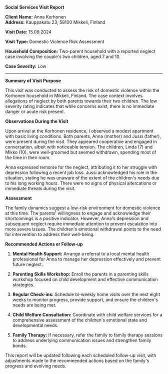 **Social Services Visit Report**

**Client Name:** Anna Korhonen  
**Address:** Kauppakatu 23, 58100 Mikkeli, Finland

**Visit Date:** 15.09.2024

**Visit Type:** Domestic Violence Risk Assessment

**Household Composition:** Two-parent household with a reported neglect case involving the couple's two children, aged 7 and 10.

**Case Severity:** Low

---

**Summary of Visit Purpose**

This visit was conducted to assess the risk of domestic violence within the Korhonen household in Mikkeli, Finland. The case context involves allegations of neglect by both parents towards their two children. The low severity rating indicates that while concerns exist, there is no immediate danger or acute risk present.

**Observations During the Visit**

Upon arrival at the Korhonen residence, I observed a modest apartment with basic living conditions. Both parents, Anna (mother) and Jussi (father), were present during the visit. They appeared cooperative and engaged in conversation, albeit with noticeable tension. The children, Linda (7) and Mikko (10), were well-groomed but seemed withdrawn, spending most of the time in their room.

Anna expressed remorse for the neglect, attributing it to her struggle with depression following a recent job loss. Jussi acknowledged his role in the situation, stating he was unaware of the extent of the children's needs due to his long working hours. There were no signs of physical altercations or immediate threats during the visit.

**Assessment**

The family dynamics suggest a low-risk environment for domestic violence at this time. The parents' willingness to engage and acknowledge their shortcomings is a positive indicator. However, Anna's depression and subsequent neglect require immediate attention to prevent escalation into more severe issues. The children's emotional withdrawal points to the need for intervention to address their well-being.

**Recommended Actions or Follow-up**

1. **Mental Health Support:** Arrange a referral to a local mental health professional for Anna to manage her depression effectively and prevent future neglect.

2. **Parenting Skills Workshop:** Enroll the parents in a parenting skills workshop focused on child development and effective communication strategies.

3. **Regular Check-ins:** Schedule bi-weekly home visits over the next eight weeks to monitor progress, provide support, and ensure the children's needs are being met.

4. **Child Welfare Consultation:** Coordinate with child welfare services for a comprehensive assessment of the children's emotional state and developmental needs.

5. **Family Therapy:** If necessary, refer the family to family therapy sessions to address underlying communication issues and strengthen family bonds.

This report will be updated following each scheduled follow-up visit, with adjustments made to the recommended actions based on the family's progress and evolving needs.